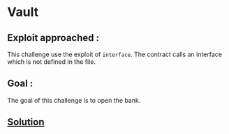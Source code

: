 # Vault

## Exploit approached :

This challenge use the exploit of `interface`. The contract calls an interface which is not defined in the file.

## Goal :

The goal of this challenge is to open the bank.

## [Solution](../../attacks/intermediateChalls/VaultSolution.md)